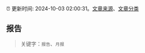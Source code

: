 :alarm_clock: 更新时间: 2024-10-03 02:00:31。[文章来源](/README.md)、[文章分类](/TAGS.md)

## 报告


> 关键字：`报告`、`月报`



